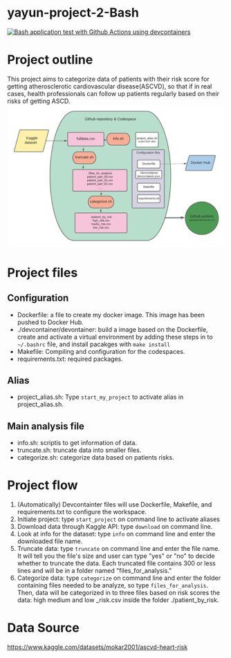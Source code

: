 # yayun-project-2-Bash
[![Bash application test with Github Actions using devcontainers](https://github.com/nogibjj/yayun-project-2-Bash/actions/workflows/main.yml/badge.svg)](https://github.com/nogibjj/yayun-project-2-Bash/actions/workflows/main.yml) 
# Project outline
This project aims to categorize data of patients with their risk score for getting atherosclerotic cardiovascular disease(ASCVD), so that if in real cases, health professionals can follow up patients regularly based on their risks of getting ASCD.
![alt text](https://github.com/nogibjj/yayun-project-2-Bash/blob/main/Blank%20board%20(1).png)

# Project files
## Configuration
* Dockerfile: a file to create my docker image. This image has been pushed to Docker Hub.
* ./devcontainer/devontainer: build a image based on the Dockerfile, create and activate a virtual environment by adding these steps in to ```~/.bashrc``` file, and install pacakges with ```make install```
* Makefile: Compiling and configuration for the codespaces.
* requirements.txt: required packages.
## Alias 
* project_alias.sh: Type ```start_my_project``` to activate alias in project_alias.sh.
## Main analysis file
* info.sh: scriptis to get information of data.
* truncate.sh: truncate data into smaller files.
* categorize.sh: categorize data based on patients risks.

# Project flow
1. (Automatically) Devcontainter files will use Dockerfile, Makefile, and requirements.txt to configure the workspace.
2. Initiate project: type ```start_project``` on command line to activate aliases
3. Download data through Kaggle API: type ```download``` on command line.
4. Look at info for the dataset: type ```info``` on command line and enter the downloaded file name.
5. Truncate data: type ```truncate``` on command line and enter the file name. It will tell you the file's size and user can type "yes" or "no" to decide whether to truncate the data. Each truncated file contains 300 or less lines and will be in a folder named "files_for_analysis."
6. Categorize data: type ```categorize``` on command line and enter the folder containing files needed to be analyze, so type ```files_for_analysis```. Then, data will be categorized in to three files based on risk scores the data: high medium and low _risk.csv inside the folder ./patient_by_risk.



# Data Source
https://www.kaggle.com/datasets/mokar2001/ascvd-heart-risk